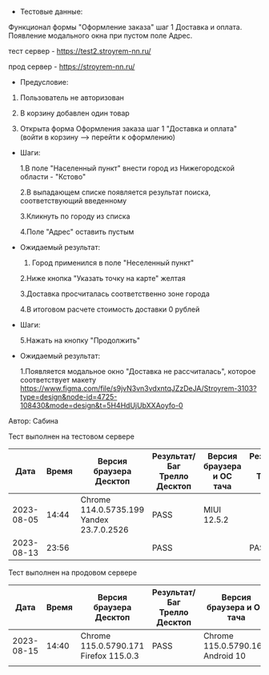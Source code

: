 * Тестовые данные:

 Функционал формы "Оформление заказа" шаг 1 Доставка и оплата. Появление модального окна при пустом поле Адрес.
 
 тест сервер - https://test2.stroyrem-nn.ru/
 
 прод сервер - https://stroyrem-nn.ru/
 
 * Предусловие:
 
 1. Пользователь не авторизован
 
 2. В корзину добавлен один товар
 
 3. Открыта форма Оформления заказа шаг 1 "Доставка и оплата" (войти в корзину --> перейти к оформлению)
 

* Шаги:

  1.В поле "Населенный пункт" внести город из Нижегородской области - "Кстово"
  
  2.В выпадающем списке появляется результат поиска, соответствующий введенному
  
  3.Кликнуть по городу из списка
  
  4.Поле "Адрес" оставить пустым
 
* Ожидаемый результат:

   1. Город применился в поле "Неселенный пункт"
   
   2.Ниже кнопка "Указать точку на карте" желтая
   
   3.Доставка просчиталась соответственно зоне города
   
   4.В итоговом расчете стоимость доставки 0 рублей
   
   
*  Шаги:

   5.Нажать на кнопку "Продолжить"

* Ожидаемый результат:

   1.Появляется модальное окно "Доставка не рассчиталась", которое соответствует макету https://www.figma.com/file/s9jvN3vn3vdxntqJZzDeJA/Stroyrem-3103?type=design&node-id=4725-108430&mode=design&t=5H4HdUjUbXXAoyfo-0  

Автор: Сабина

Тест выполнен на тестовом сервере

| Дата | Время | Версия браузера Десктоп | Результат/Баг Трелло Десктоп | Версия браузера и ОС тача | Результат/Баг Трелло Тач | Дата релиза | Имя |
| --- | --- | --- | --- | --- | --- | --- | --- |
| 2023-08-05 | 14:44 |Chrome 114.0.5735.199 Yandex 23.7.0.2526 |PASS | MIUI 12.5.2 |  | 16.06.23 |  |
| 2023-08-13 | 23:56 |  | PASS |     | PASS |13.08.23|  |

Тест выполнен на продовом сервере

| Дата | Время | Версия браузера Десктоп | Результат/Баг Трелло Десктоп | Версия браузера и ОС тача | Результат/Баг Трелло Тач | Дата релиза | Имя |
| --- | --- | --- | --- | --- | --- | --- | --- |
| 2023-08-15 | 14:40 | Chrome 115.0.5790.171 Firefox 115.0.3 | PASS | Chrome 115.0.5790.166, Android 10 | PASS |13.08.23 | |
|     |     |     |     |     |     |     |     |
